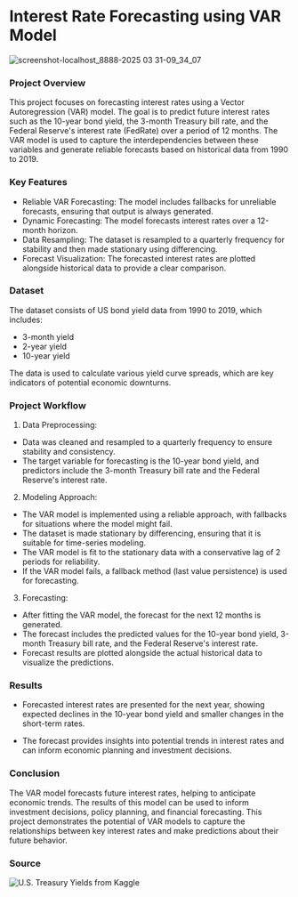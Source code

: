 # Interest Rate Forecasting using VAR Model

![screenshot-localhost_8888-2025 03 31-09_34_07](https://github.com/user-attachments/assets/753f19fb-b791-4447-affe-8fd3f831764e)

### Project Overview

This project focuses on forecasting interest rates using a Vector Autoregression (VAR) model. The goal is to predict future interest rates such as the 10-year bond yield, the 3-month Treasury bill rate, and the Federal Reserve's interest rate (FedRate) over a period of 12 months. The VAR model is used to capture the interdependencies between these variables and generate reliable forecasts based on historical data from 1990 to 2019.

### Key Features

- Reliable VAR Forecasting: The model includes fallbacks for unreliable forecasts, ensuring that output is always generated.
- Dynamic Forecasting: The model forecasts interest rates over a 12-month horizon.
- Data Resampling: The dataset is resampled to a quarterly frequency for stability and then made stationary using differencing.
- Forecast Visualization: The forecasted interest rates are plotted alongside historical data to provide a clear comparison.

### Dataset

The dataset consists of US bond yield data from 1990 to 2019, which includes:

- 3-month yield
- 2-year yield
- 10-year yield

The data is used to calculate various yield curve spreads, which are key indicators of potential economic downturns.

### Project Workflow

1. Data Preprocessing:
- Data was cleaned and resampled to a quarterly frequency to ensure stability and consistency.
- The target variable for forecasting is the 10-year bond yield, and predictors include the 3-month Treasury bill rate and the Federal Reserve's interest rate.

2. Modeling Approach:
- The VAR model is implemented using a reliable approach, with fallbacks for situations where the model might fail.
- The dataset is made stationary by differencing, ensuring that it is suitable for time-series modeling.
- The VAR model is fit to the stationary data with a conservative lag of 2 periods for reliability.
- If the VAR model fails, a fallback method (last value persistence) is used for forecasting.

3. Forecasting:
- After fitting the VAR model, the forecast for the next 12 months is generated.
- The forecast includes the predicted values for the 10-year bond yield, 3-month Treasury bill rate, and the Federal Reserve's interest rate.
- Forecast results are plotted alongside the actual historical data to visualize the predictions.

### Results

- Forecasted interest rates are presented for the next year, showing expected declines in the 10-year bond yield and smaller changes in the short-term rates.

- The forecast provides insights into potential trends in interest rates and can inform economic planning and investment decisions.

### Conclusion

The VAR model forecasts future interest rates, helping to anticipate economic trends. The results of this model can be used to inform investment decisions, policy planning, and financial forecasting. This project demonstrates the potential of VAR models to capture the relationships between key interest rates and make predictions about their future behavior.

### Source

![U.S. Treasury Yields from Kaggle](https://www.kaggle.com/datasets/guillemservera/us-treasury-yields-daily)
